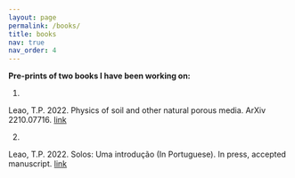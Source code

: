 ```yaml
---
layout: page
permalink: /books/
title: books
nav: true 
nav_order: 4
---
```


<strong> Pre-prints of two books I have been working on: </strong>

1.
Leao, T.P. 2022. Physics of soil and other natural porous media. ArXiv 2210.07716. <a href="https://arxiv.org/pdf/2210.07716.pdf"> link <a>

2.
Leao, T.P. 2022. Solos: Uma introdução (In Portuguese). In press, accepted manuscript. <a href=
"https://github.com/l3x0/l3x0.github.io/blob/gh-pages/assets/pdf/SolosUmaIntroducao_EditoraUnB_(DivulgacaoPreprint).pdf">  link   <a>


